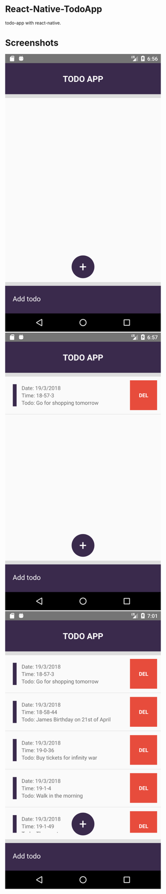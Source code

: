 # React-Native-TodoApp
todo-app with react-native.
# Screenshots
![Alt text](/screenshots/Screenshot_1.png?raw=true "Optional Title")
![Alt text](/screenshots/Screenshot_2.png?raw=true "Optional Title")
![Alt text](/screenshots/Screenshot_3.png?raw=true "Optional Title")
